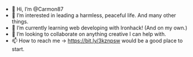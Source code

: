 - 👋 Hi, I’m @Carmon87
- 👀 I’m interested in leading a harmless, peaceful life. And many other things.
- 🌱 I’m currently learning web developing with Ironhack! (And on my own.)
- 💞️ I’m looking to collaborate on anything creative I can help with.
- 📫 How to reach me -> https://bit.ly/3kznpsw would be a good place to start.

<!---
Carmon87/Carmon87 is a ✨ special ✨ repository because its `README.md` (this file) appears on your GitHub profile.
You can click the Preview link to take a look at your changes.
--->
